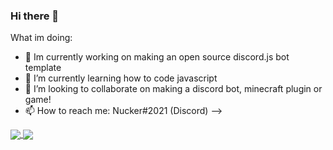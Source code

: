 ### Hi there 👋

What im doing:
- 🔭 Im currently working on making an open source discord.js bot template
- 🌱 I’m currently learning how to code javascript
- 👯 I’m looking to collaborate on making a discord bot, minecraft plugin or game!
- 📫 How to reach me: Nucker#2021 (Discord)
-->

<a href="https://github.com/Nuckerr">
  <img align="center" src="https://github-readme-stats.vercel.app/api?username=Nuckerr&show_icons=truef" />
</a>
<a href="https://github.com/Nuckerr">
  <img align="center" src="https://github-readme-stats.vercel.app/api/top-langs/?username=Nuckerr" />
</a>

